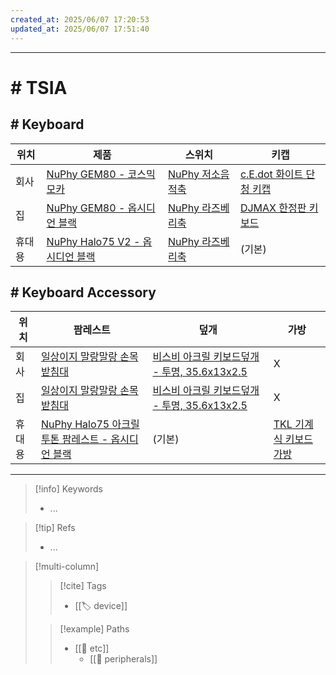 ```yaml
---
created_at: 2025/06/07 17:20:53
updated_at: 2025/06/07 17:51:40
---
```

---

# # TSIA

## # Keyboard

| 위치  | 제품                                                                   | 스위치                                                    | 키캡                                                                           |
| --- | -------------------------------------------------------------------- | ------------------------------------------------------ | ---------------------------------------------------------------------------- |
| 회사  | [NuPhy GEM80 - 코스믹 모카](https://www.nuphy.kr/shop_view/?idx=183)      | [NuPhy 저소음적축](https://www.nuphy.kr/shop_view/?idx=193) | [c.E.dot 화이트 단청 키캡](https://smartstore.naver.com/cedot/products/10529823876) |
| 집   | [NuPhy GEM80 - 옵시디언 블랙](https://www.nuphy.kr/shop_view/?idx=183)     | [NuPhy 라즈베리축](https://www.nuphy.kr/shop_view/?idx=195) | [DJMAX 한정판 키보드](https://djmax.store/keyboard/?idx=80)                        |
| 휴대용 | [NuPhy Halo75 V2 - 옵시디언 블랙](https://www.nuphy.kr/shop_view/?idx=207) | [NuPhy 라즈베리축](https://www.nuphy.kr/shop_view/?idx=195) | (기본)                                                                         |

## # Keyboard Accessory

| 위치  | 팜레스트                                                                                        | 덮개                                                                                                         | 가방                                                                                        |
| --- | ------------------------------------------------------------------------------------------- | ---------------------------------------------------------------------------------------------------------- | ----------------------------------------------------------------------------------------- |
| 회사  | [일상이지 말랑말랑 손목 받침대](https://www.coupang.com/vp/products/8603916847?vendorItemId=91275759446) | [비스비 아크릴 키보드덮개 - 투명, 35.6x13x2.5](https://www.coupang.com/vp/products/7934821321?vendorItemId=88896864165) | X                                                                                         |
| 집   | [일상이지 말랑말랑 손목 받침대](https://www.coupang.com/vp/products/8603916847?vendorItemId=91275759446) | [비스비 아크릴 키보드덮개 - 투명, 35.6x13x2.5](https://www.coupang.com/vp/products/7934821321?vendorItemId=88896864165) | X                                                                                         |
| 휴대용 | [NuPhy Halo75 아크릴 투톤 팜레스트 - 옵시디언 블랙](https://www.nuphy.kr/shop_view/?idx=126)               | (기본)                                                                                                       | [TKL 기계식 키보드 가방](https://www.coupang.com/vp/products/8233952379?vendorItemId=91272785891) |

---

> [!info] Keywords
> - ...

> [!tip] Refs
> - ...

> [!multi-column]
>
>> [!cite] Tags
>> - [[🏷️ device]]
>
>> [!example] Paths
>>  - [[🔖 etc]]
>>    - [[🔖 peripherals]]
